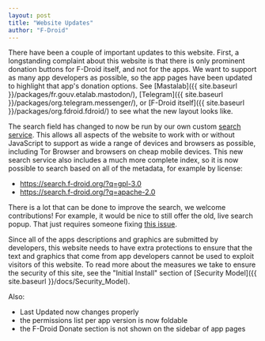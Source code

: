 ```yaml
---
layout: post
title: "Website Updates"
author: "F-Droid"
---
```


There have been a couple of important updates to this website.  First,
a longstanding complaint about this website is that there is only
prominent donation buttons for F-Droid itself, and not for the apps.
We want to support as many app developers as possible, so the app
pages have been updated to highlight that app's donation options.  See
[Mastalab]({{ site.baseurl }}/packages/fr.gouv.etalab.mastodon/),
[Telegram]({{ site.baseurl }}/packages/org.telegram.messenger/),
or
[F-Droid itself]({{ site.baseurl }}/packages/org.fdroid.fdroid/)
to see what the new layout looks like.

The search field has changed to now be run by our own custom
[search service](https://gitlab.com/fdroid/fdroid-website-search).
This allows all aspects of the website to work with or without
JavaScript to support as wide a range of devices and browsers as
possible, including Tor Browser and browsers on cheap mobile devices.
This new search service also includes a much more complete index, so
it is now possible to search based on all of the metadata, for example
by license:

* <https://search.f-droid.org/?q=gpl-3.0>
* <https://search.f-droid.org/?q=apache-2.0>

There is a lot that can be done to improve the search, we welcome
contributions!  For example, it would be nice to still offer the old,
live search popup.  That just requires someone fixing
[this issue](https://gitlab.com/fdroid/fdroid-website/issues/175).

Since all of the apps descriptions and graphics are submitted by
developers, this website needs to have extra protections to ensure
that the text and graphics that come from app developers cannot be
used to exploit visitors of this website.  To read more about the
measures we take to ensure the security of this site, see the "Initial
Install" section of
[Security Model]({{ site.baseurl }}/docs/Security_Model).

Also:
* Last Updated now changes properly
* the permissions list per app version is now foldable
* the F-Droid Donate section is not shown on the sidebar of app pages

